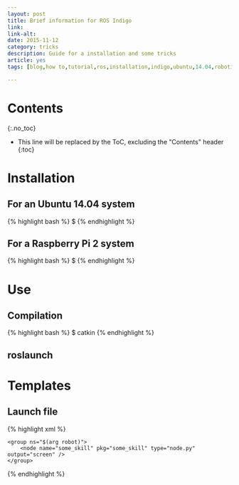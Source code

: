 ```yaml
---
layout: post
title: Brief information for ROS Indigo
link: 
link-alt: 
date: 2015-11-12
category: tricks
description: Guide for a installation and some tricks
article: yes
tags: [blog,how to,tutorial,ros,installation,indigo,ubuntu,14.04,robotics,baxter,simulator]

---
```


# Contents
{:.no_toc}

* This line will be replaced by the ToC, excluding the "Contents" header
{:toc}

# Installation

## For an Ubuntu 14.04 system

{% highlight bash %}
$ 
{% endhighlight %}

## For a Raspberry Pi 2 system

{% highlight bash %}
$ 
{% endhighlight %}

# Use

## Compilation

{% highlight bash %}
$ catkin
{% endhighlight %}

## roslaunch



# Templates

## Launch file

{% highlight xml %}
<?xml version="1.0" encoding="UTF-8"?>

<launch>
    <arg name="robot" />

    <group ns="$(arg robot)">
        <node name="some_skill" pkg="some_skill" type="node.py" output="screen" />
    </group>
</launch>
{% endhighlight %}
